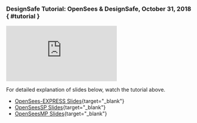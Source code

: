 ### DesignSafe Tutorial: OpenSees &amp; DesignSafe, October 31, 2018 { #tutorial }

<div class="embed-responsive embed-responsive-16by9">
  <iframe class="embed-responsive-item"
          src="https://www.youtube.com/embed/upMaiz79h7E"
          frameborder="0"
          allowfullscreen></iframe>
</div>


For detailed explanation of slides below, watch the tutorial above.

* [OpenSees-EXPRESS Slides](/media/filer_public/34/e9/34e9dd3c-e954-4a78-9376-e65d1b793277/openseesexpress.pdf){target="_blank"}
* [OpenSeesSP Slides](/media/filer_public/1d/58/1d58638b-6cd4-48a1-b1b8-ce7313986e4e/openseessp.pdf){target="_blank"}
* [OpenSeesMP Slides](/media/filer_public/c4/d6/c4d6aaef-5035-4506-9c4b-256fdaa47d0f/openseesmp.pdf){target="_blank"}



